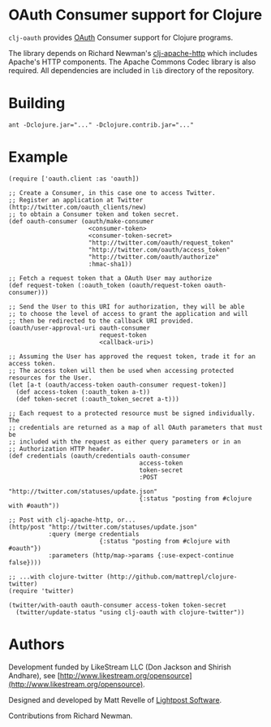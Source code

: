 # OAuth Consumer support for Clojure #

`clj-oauth` provides [OAuth](http://oauth.net) Consumer support for Clojure programs.

The library depends on Richard Newman's [clj-apache-http](http://github.com/rnewman/clj-apache-http) which includes Apache's
HTTP components.  The Apache Commons Codec library is also required.  All dependencies
are included in `lib` directory of the repository.

# Building #

`ant -Dclojure.jar="..." -Dclojure.contrib.jar="..."`

# Example #

    (require ['oauth.client :as 'oauth])
    
    ;; Create a Consumer, in this case one to access Twitter.
    ;; Register an application at Twitter (http://twitter.com/oauth_clients/new)
    ;; to obtain a Consumer token and token secret.
    (def oauth-consumer (oauth/make-consumer
                          <consumer-token>
                          <consumer-token-secret>
                          "http://twitter.com/oauth/request_token"
                          "http://twitter.com/oauth/access_token"
                          "http://twitter.com/oauth/authorize"
                          :hmac-sha1))

    ;; Fetch a request token that a OAuth User may authorize
    (def request-token (:oauth_token (oauth/request-token oauth-consumer)))

    ;; Send the User to this URI for authorization, they will be able 
    ;; to choose the level of access to grant the application and will
    ;; then be redirected to the callback URI provided.
    (oauth/user-approval-uri oauth-consumer 
                             request-token
                             <callback-uri>)

    ;; Assuming the User has approved the request token, trade it for an access token.
    ;; The access token will then be used when accessing protected resources for the User.
    (let [a-t (oauth/access-token oauth-consumer request-token)]
      (def access-token (:oauth_token a-t)) 
      (def token-secret (:oauth_token_secret a-t)))

    ;; Each request to a protected resource must be signed individually.  The
    ;; credentials are returned as a map of all OAuth parameters that must be
    ;; included with the request as either query parameters or in an
    ;; Authorization HTTP header.
    (def credentials (oauth/credentials oauth-consumer
                                        access-token
                                        token-secret
                                        :POST
                                        "http://twitter.com/statuses/update.json"
                                        {:status "posting from #clojure with #oauth"))

    ;; Post with clj-apache-http, or...
    (http/post "http://twitter.com/statuses/update.json" 
               :query (merge credentials 
                             {:status "posting from #clojure with #oauth"})
               :parameters (http/map->params {:use-expect-continue false})))
                                         
    ;; ...with clojure-twitter (http://github.com/mattrepl/clojure-twitter)
    (require 'twitter)
    
    (twitter/with-oauth oauth-consumer access-token token-secret
      (twitter/update-status "using clj-oauth with clojure-twitter"))

# Authors #

Development funded by LikeStream LLC (Don Jackson and Shirish Andhare), see [http://www.likestream.org/opensource](http://www.likestream.org/opensource).

Designed and developed by Matt Revelle of [Lightpost Software](http://lightpostsoftware.com).

Contributions from Richard Newman.

